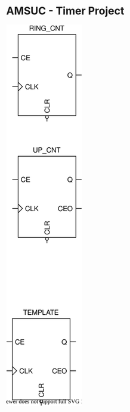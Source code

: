 # AMSUC - Timer Project

![RTL diagram of Timer project](timer-rtl.drawio.svg "RTL diagram of Timer")
